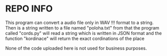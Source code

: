 # REPO INFO
This program can convert a audio file only in WAV !!! format to a string.
Then is a string written to a file named "poloha.txt" from that the program called 
"cords.py" will read a string which is written in JSON format and the function "kordinace" will return
the exact cordinations of the place

None of the code uploaded here is not used for business purposes.
